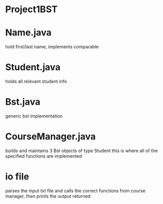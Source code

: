 # Project1BST
# Name.java
hold first/last name, implements comparable
# Student.java
holds all relevant student info
# Bst.java
generic bst implementation
# CourseManager.java
builds and maintains 3 Bst objects of type Student
this is where all of the specified functions are implemented

# io file
parses the input txt file and calls the correct functions from course manager, then prints the output returned
